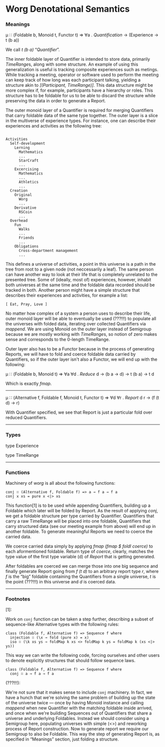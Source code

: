 Worg Denotational Semantics
===

### Meanings

μ ∷ (Foldable b, Monoid t, Functor t) => ∀a . *Quantification* → (Experience → t (b a))

We call _t (b a)_ “_Quantifier_”.

The inner foldable layer of Quantifier is intended to store data,
primarily *TimeRange*s, along with some structure. An example of using
this generalization is useful is tracking composite experiences such as
metings. While tracking a meeting, operator or software used to perform
the meeting can keep track of how long was each participant talking,
yielding a structure akin to *[(Participant, TimeRange)]*. This data
structure might be more complex if, for example, participants have a
hierarchy or roles. This structure has to be foldable for us to be able
to discard the structure while preserving the data in order to generate
a Report.

The outer monoid layer of a Quantifier is required for merging
Quantifiers that carry foldable data of the same type together. The
outer layer is a slice in the multiverse of experience types. For
instance, one can describe their experiences and activities as the
following tree:

```

Activities
  Self-development
    Lerning
      Mathematics
      ...
      StarCraft
      ...
    Excercising
      Mathematics
      ...
      Athletics
      ...
  Creation
    Original
      Worg
      ...
    Derivative
      RSCoin
      ...
  Overhead
    Fun
      Walks
      ...
      Friends
      ...
    Obligations
      Cross-department management
      ...
```

This defines a universe of activities, a point in this universe is a
path in the tree from root to a given node (not neccessarily a leaf).
The same person can have another way to look at their life that is
completely unrelated to the presented tree. Some of (ideally, most of)
experiences, however, inhabit both universes at the same time and the
foldable data recorded should be tracked in both. Another person might
have a simple structure that describes their experiences and activities,
for example a list:

```
[ Eat, Pray, Love ]
```  
  
No matter how complex of a system a person uses to describe their life,
outer monoid layer will be able to eventually be used (???!!!) to
populate all the universes with folded data, iterating over collected
Quantifiers via _mappend_. We are using Monoid on the outer layer
instead of Semigroup because we are mostly working with *TimeRange*s, so
notion of zero makes sense and corresponds to the 0-length TimeRange.

Outer layer also has to be a Functor because in the process of
generating Reports, we will have to fold and coerce foldable data
carried by Quantifiers, so if the outer layer isn't also a Functor, we
will end up with the following:

μ ∷ (Foldable b, Monoid t) => ∀a ∀d . *Reduce* d → (b a → d) → t (b a) → t d

Which is exactly _fmap_.

---

μ ∷ (Alternative f, Foldable f, Monoid t, Functor t) => ∀d ∀r . *Report* d r → (f (t d) → r)

With Quantifier specified, we see that Report is just a particular fold
over reduced Quantifiers.

---

### Types

type Experience

type TimeRange

---

### Functions

Machinery of _worg_ is all about the following functions:

```
conj ∷ (Alternative f, Foldable f) => a → f a → f a
conj x xs = pure x <|> xs
```

This function[1] is to be used while appending Quantifiers, building up a
Foldable which later will be folded by Report. As the result of applying
*conj*, we get a foldable structure per type carried by Quantifier.
Quantifiers that carry a raw TimeRange will be placed into one foldable,
Quantifiers that carry structured data (see our meeting example from
above) will end up in another foldable. To generate meaningful Reports
we need to coerce the carried data.

We coerce carried data simply by applying _fmap (fmap $ foldl coerce)_
to each aformentioned foldable. Return type of _coerce_, clearly,
matches the type value of the first type variable (d) of *Report* that
is getting generated.

After foldables are coerced we can merge those into one big sequence and
finally generate Report going from _f (t d)_ to an arbitrary report type
_r_, where _f_ is the “big” foldable containing the Quantifiers from a
single universe, _t_ is the point (???!!!) in this universe and _d_ is
coerced data.

---

### Footnotes

[1]:

Work on `conj` function can be taken a step further, describing a subset
of sequence-like Alternative types with the following rules:

```
class (Foldable f, Alternative f) => Sequence f where
  injection ∷ (\x → fold (pure x) = x)
  iso ∷ (\k xs ys → foldMap k xs <> foldMap k ys = foldMap k (xs <|> ys))
```

This way we can write the following code, forcing ourselves and other
users to denote explicitly structures that should follow sequence laws.

```
class (Foldable f, Alternative f) => Sequence f where
  conj ∷ a → f a → f a
```

(???!!!):

We're not sure that it makes sense to include `conj` machinery. In fact,
we have a hunch that we're solving the same problem of building up the
state of the universe twice — once by having Monoid instance and calling
_mappend_ when new Quantifier with the matching foldable inside arrived,
and once when we're building Sequences out of Quantifiers that share a
universe and underlying Foldables. Instead we should consider using a
Semigroup here, populating universes with simple (<>) and reworking
process of Report construction. Now to generate report we require our
Semigroup to also be Foldable. This way the step of generating Report
is, as specified in “Meanings” section, just folding a structure.
